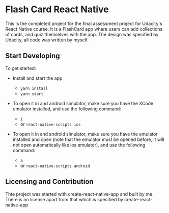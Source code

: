 # Flash Card React Native

This is the completed project for the final assessment project for Udacity's React Native course. It is a FlashCard app where users can add collections of cards, and quiz themselves with the app. The design was specified by Udacity, all code was written by myself.

## Start Developing
To get started:

* Install and start the app
    - `yarn install`
    - `yarn start`

* To open it in and android simulator, make sure you have the XCode emulator installed, and use the following command:
    - `i`
    - or `react-native-scripts ios`

* To open it in and android simulator, make sure you have the emulator installed and open (note that the emulator must be opened before, it will not open automatically like ios emulator), and use the following command:
    - `a`
    - or `react-native-scripts android`


## Licensing and Contribution

Thte project was started with create-react-native-app and built by me.
There is no license apart from that which is specified by create-react-native-app

